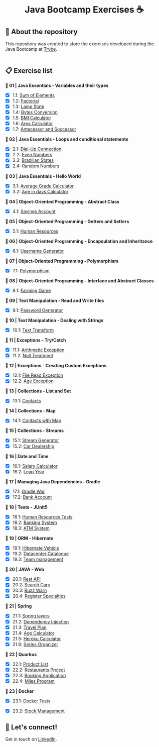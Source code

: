 # <div align="center"> Java Bootcamp Exercises :coffee: </div>
  

## :book: About the repository
This repository was created to store the exercises developed during the Java Bootcamp at [Trybe](https://www.betrybe.com/).
<br>
<br>
## :clipboard: Exercise list

**:open_file_folder: 01 | Java Essentials - Variables and their types**
- [X] 1.1: [Sum of Elements](https://github.com/pedrobarreto/Java-bootcamp-exercises/tree/main/01.1-%20sum-of-elements)
- [X] 1.2: [Factorial](https://github.com/pedrobarreto/Java-bootcamp-exercises/tree/main/01.2-factorial)
- [X] 1.3: [Lamp State](https://github.com/pedrobarreto/Java-bootcamp-exercises/tree/main/01.3-lamp-state)
- [X] 1.4: [Bytes Conversion](https://github.com/pedrobarreto/Java-bootcamp-exercises/tree/main/01.4-bytes-conversion)
- [X] 1.5: [BMI Calculator](https://github.com/pedrobarreto/Java-bootcamp-exercises/tree/main/01.5-bmi-calculator)
- [X] 1.6: [Area Calculator](https://github.com/pedrobarreto/Java-bootcamp-exercises/tree/main/01.6-area-calculator)
- [X] 1.7: [Antecessor and Successor](https://github.com/pedrobarreto/Java-bootcamp-exercises/tree/main/01.7-antecessor-successor)

**:open_file_folder: 02 | Java Essentials - Loops and conditional statements**
- [X] 2.1: [Dial-Up Connection](https://github.com/pedrobarreto/Java-bootcamp-exercises/tree/main/02.1-dial-up-connection)
- [X] 2.2: [Even Numbers](https://github.com/pedrobarreto/Java-bootcamp-exercises/tree/main/02.2-even-numbers)
- [X] 2.3: [Brazilian States](https://github.com/pedrobarreto/Java-bootcamp-exercises/tree/main/02.3-brazilian-states)
- [X] 2.4: [Random Numbers](https://github.com/pedrobarreto/Java-bootcamp-exercises/tree/main/02.4-random-numbers)

**:open_file_folder: 03 | Java Essentials - Hello World**
- [X] 3.1: [Average Grade Calculator](https://github.com/pedrobarreto/Java-bootcamp-exercises/tree/main/03.1-average-grade-calc)
- [X] 3.2: [Age in days Calculator](https://github.com/pedrobarreto/Java-bootcamp-exercises/tree/main/03.2-age-in-days-calc)

**:open_file_folder: 04 | Object-Oriented Programming - Abstract Class**
- [X] 4.1: [Savings Account](https://github.com/pedrobarreto/Java-bootcamp-exercises/tree/main/04.1-savings-account)

**:open_file_folder: 05 | Object-Oriented Programming -  Getters and Setters**
- [X] 5.1: [Human Resources](https://github.com/pedrobarreto/Java-bootcamp-exercises/tree/main/05.1-human-resources)

**:open_file_folder: 06 | Object-Oriented Programming -  Encapsulation and Inheritance**
- [X] 6.1: [Username Generator](https://github.com/pedrobarreto/Java-bootcamp-exercises/tree/main/06.1-username-generator)

**:open_file_folder: 07 | Object-Oriented Programming -  Polymorphism**
- [X] 7.1: [Polymorphism](https://github.com/pedrobarreto/Java-bootcamp-exercises/tree/main/07.1-polymorphism)

**:open_file_folder: 08 | Object-Oriented Programming -  Interface and Abstract Classes**
- [X] 8.1: [Farming Game](https://github.com/pedrobarreto/Java-bootcamp-exercises/tree/main/08.1-farming-game)

**:open_file_folder: 09 | Text Manipulation -  Read and Write files**
- [X] 9.1: [Password Generator](https://github.com/pedrobarreto/Java-bootcamp-exercises/tree/main/09.1-password-generator)

**:open_file_folder: 10 | Text Manipulation -  Dealing with Strings**
- [X] 10.1: [Text Transform](https://github.com/pedrobarreto/Java-bootcamp-exercises/tree/main/10.1-text-transform)

**:open_file_folder: 11 | Exceptions -  Try/Catch**
- [X] 11.1: [Arithmetic Exception](https://github.com/pedrobarreto/Java-bootcamp-exercises/tree/main/11.1-arithmetic-exception)
- [X] 11.2: [Null Treatment](https://github.com/pedrobarreto/Java-bootcamp-exercises/tree/main/11.2-null-treatment)

**:open_file_folder: 12 | Exceptions -  Creating Custom Exceptions**
- [X] 12.1: [File Read Exception](https://github.com/pedrobarreto/Java-bootcamp-exercises/tree/main/12.1-file-read-exception)
- [X] 12.2: [Age Exception](https://github.com/pedrobarreto/Java-bootcamp-exercises/tree/main/12.2-age-exception)

**:open_file_folder: 13 | Collections -  List and Set**
- [X] 13.1: [Contacts](https://github.com/pedrobarreto/Java-bootcamp-exercises/tree/main/13.1-contacts)

**:open_file_folder: 14 | Collections -  Map**
- [X] 14.1: [Contacts with Map](https://github.com/pedrobarreto/Java-bootcamp-exercises/tree/main/14.1-contacts-with-map)

**:open_file_folder: 15 | Collections -  Streams**
- [X] 15.1: [Stream Generator](https://github.com/pedrobarreto/Java-bootcamp-exercises/tree/main/15.1-stream-generator)
- [X] 15.2: [Car Dealership](https://github.com/pedrobarreto/Java-bootcamp-exercises/tree/main/15.2-car-dealership)

**:open_file_folder: 16 | Date and Time**
- [X] 16.1: [Salary Calculator](https://github.com/pedrobarreto/Java-bootcamp-exercises/tree/main/16.1-salary-calculator)
- [X] 16.2: [Leap Year](https://github.com/pedrobarreto/Java-bootcamp-exercises/tree/main/16.2-leap-year)

**:open_file_folder: 17 | Managing Java Dependencies - Gradle**
- [X] 17.1: [Gradle War](https://github.com/pedrobarreto/Java-bootcamp-exercises/tree/main/17.1-gradle-war)
- [X] 17.2: [Bank Account](https://github.com/pedrobarreto/Java-bootcamp-exercises/tree/main/17.2-bank-account)

**:open_file_folder: 18 | Tests - JUnit5**
- [X] 18.1: [Human Resources Tests](https://github.com/pedrobarreto/Java-bootcamp-exercises/tree/main/18.1-human-resources-tests)
- [X] 18.2: [Banking System](https://github.com/pedrobarreto/Java-bootcamp-exercises/tree/main/18.2-banking-system)
- [X] 18.3: [ATM System](https://github.com/pedrobarreto/Java-bootcamp-exercises/tree/main/18.3-atm-application)

**:open_file_folder: 19 | ORM - Hibernate**
- [X] 19.1: [Hibernate Vehicle](https://github.com/pedrobarreto/Java-bootcamp-exercises/tree/main/19.1-hibernate-vehicle)
- [X] 19.2: [Datacenter Catalogue](https://github.com/pedrobarreto/Java-bootcamp-exercises/tree/main/19.2-datacenter-catalogue)
- [X] 19.3: [Team management](https://github.com/pedrobarreto/Java-bootcamp-exercises/tree/main/19.3-team-management)

**:open_file_folder: 20 | JAVA - Web**
- [X] 20.1: [Rest API](https://github.com/pedrobarreto/Java-bootcamp-exercises/tree/main/20.1-rest-api)
- [X] 20.2: [Search Cars](https://github.com/pedrobarreto/Java-bootcamp-exercises/tree/main/20.2-search-cars)
- [X] 20.3: [Buzz Warn](https://github.com/pedrobarreto/Java-bootcamp-exercises/tree/main/20.3-buzzwarn)
- [X] 20.4: [Register Specialties](https://github.com/pedrobarreto/Java-bootcamp-exercises/tree/main/20.4-register-specialties)

**:open_file_folder: 21 | Spring**
- [X] 21.1: [Spring layers](https://github.com/pedrobarreto/Java-bootcamp-exercises/tree/main/21.1-layers-spring)
- [X] 21.2: [Dependency Injection](https://github.com/pedrobarreto/Java-bootcamp-exercises/tree/main/21.2-payment-dependency-injection)
- [X] 21.3: [Travel Plan](https://github.com/pedrobarreto/Java-bootcamp-exercises/tree/main/21.3-travel-plan)
- [X] 21.4: [Age Calculator](https://github.com/pedrobarreto/Java-bootcamp-exercises/tree/main/21.4-age-calculator)
- [X] 21.5: [Heroku Calculator](https://github.com/pedrobarreto/Java-bootcamp-exercises/tree/main/21.5-heroku-calculator)
- [X] 21.6: [Series Organizer](https://github.com/pedrobarreto/Java-bootcamp-exercises/tree/main/21.6-series-organizer)

**:open_file_folder: 22 | Quarkus**
- [X] 22.1: [Product List](https://github.com/pedrobarreto/Java-bootcamp-exercises/tree/main/22.1-quarkus-product-list)
- [X] 22.2: [Restaurants Project](https://github.com/pedrobarreto/Java-bootcamp-exercises/tree/main/22.2-restaurants-project)
- [X] 22.3: [Booking Application](https://github.com/pedrobarreto/Java-bootcamp-exercises/tree/main/22.3-booking-application)
- [X] 22.4: [Miles Program](https://github.com/pedrobarreto/Java-bootcamp-exercises/tree/main/22.4-miles-program)

**:open_file_folder: 23 | Docker**
- [X] 23.1: [Docker Tests](https://github.com/pedrobarreto/Java-bootcamp-exercises/tree/main/23.1-docker-tests)
- [X] 23.2: [Stock Management](https://github.com/pedrobarreto/Java-bootcamp-exercises/tree/main/23.2-stock-management)


## :wave: Let's connect!
Get in touch on [LinkedIn](https://www.linkedin.com/in/barreto-pedro/).
<br /> 
<br /> 

